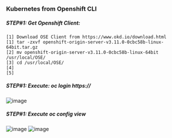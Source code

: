 ### Kubernetes from Openshift CLI

##### STEP#1: Get Openshift Client:
 ```   
 [1] Download OSE Client from https://www.okd.io/download.html
 [1] tar -zxvf openshift-origin-server-v3.11.0-0cbc58b-linux-64bit.tar.gz 
 [2] mv openshift-origin-server-v3.11.0-0cbc58b-linux-64bit /usr/local/OSE/
 [3] cd /usr/local/OSE/
 [4]  
 [5]
 
 ```
##### STEP#1: Execute: oc login https://
![image](https://user-images.githubusercontent.com/45539698/68071009-ab776e80-fd9b-11e9-8a30-a3e90c3135d9.png)
##### STEP#1: Execute oc config view
![image](https://user-images.githubusercontent.com/45539698/68071016-bcc07b00-fd9b-11e9-8440-b9cc246244b6.png)
![image](https://user-images.githubusercontent.com/45539698/68071029-c9dd6a00-fd9b-11e9-83f9-82084757a3d3.png)
